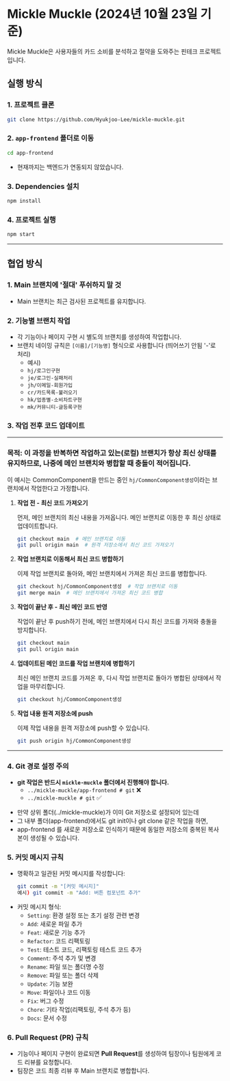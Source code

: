 # Mickle Muckle (2024년 10월 23일 기준)

Mickle Muckle은 사용자들의 카드 소비를 분석하고 절약을 도와주는 핀테크 프로젝트입니다.

## 실행 방식

### 1. 프로젝트 클론

```bash
git clone https://github.com/Hyukjoo-Lee/mickle-muckle.git
```

### 2. `app-frontend` 폴더로 이동

```bash
cd app-frontend
```

- 현재까지는 백엔드가 연동되지 않았습니다.

### 3. Dependencies 설치

```bash
npm install
```

### 4. 프로젝트 실행

```bash
npm start
```

---

## 협업 방식

### 1. Main 브랜치에 '절대' 푸쉬하지 말 것

- Main 브랜치는 최근 검사된 프로젝트를 유지합니다.

### 2. 기능별 브랜치 작업

- 각 기능이나 페이지 구현 시 별도의 브랜치를 생성하여 작업합니다.
- 브랜치 네이밍 규칙은 `[이름]/[기능명]` 형식으로 사용합니다 (띄어쓰기 안됨 '-'로 처리)
  - 예시)
  - `hj/로그인구현`
  - `je/로그인-실패처리`
  - `jh/이메일-회원가입`
  - `cr/카드목록-불러오기`
  - `hk/업종별-소비차트구현`
  - `mk/커뮤니티-글등록구현`

### 3. 작업 전후 코드 업데이트

---

### 목적: 이 과정을 반복하면 **작업하고 있는(로컬) 브랜치가 항상 최신 상태를 유지**하므로, 나중에 메인 브랜치와 병합할 때 충돌이 적어집니다.

이 예시는 CommonComponent을 만드는 중인 `hj/CommonComponent생성`이라는 브랜치에서 작업한다고 가정합니다.

1. **작업 전 - 최신 코드 가져오기**

   먼저, 메인 브랜치의 최신 내용을 가져옵니다. 메인 브랜치로 이동한 후 최신 상태로 업데이트합니다.

   ```bash
   git checkout main  # 메인 브랜치로 이동
   git pull origin main  # 원격 저장소에서 최신 코드 가져오기
   ```

2. **작업 브랜치로 이동해서 최신 코드 병합하기**

   이제 작업 브랜치로 돌아와, 메인 브랜치에서 가져온 최신 코드를 병합합니다.

   ```bash
   git checkout hj/CommonComponent생성  # 작업 브랜치로 이동
   git merge main  # 메인 브랜치에서 가져온 최신 코드 병합
   ```

3. **작업이 끝난 후 - 최신 메인 코드 반영**

   작업이 끝난 후 push하기 전에, 메인 브랜치에서 다시 최신 코드를 가져와 충돌을 방지합니다.

   ```bash
   git checkout main
   git pull origin main
   ```

4. **업데이트된 메인 코드를 작업 브랜치에 병합하기**

   최신 메인 브랜치 코드를 가져온 후, 다시 작업 브랜치로 돌아가 병합된 상태에서 작업을 마무리합니다.

   ```bash
   git checkout hj/CommonComponent생성
   ```

5. **작업 내용 원격 저장소에 push**

   이제 작업 내용을 원격 저장소에 push할 수 있습니다.

   ```bash
   git push origin hj/CommonComponent생성
   ```

---

### 4. Git 경로 설정 주의

- **git 작업은 반드시 `mickle-muckle` 폴더에서 진행해야 합니다.**
  - `../mickle-muckle/app-frontend # git` ❌
  - `../mickle-muckle # git` ✅

* 만약 상위 폴더(../mickle-muckle)가 이미 Git 저장소로 설정되어 있는데
* 그 내부 폴더(app-frontend)에서도 git init이나 git clone 같은 작업을 하면,
* app-frontend 를 새로운 저장소로 인식하기 때문에 동일한 저장소의 중복된 복사본이 생성될 수 있습니다.

### 5. 커밋 메시지 규칙

- 명확하고 일관된 커밋 메시지를 작성합니다:
  ```bash
  git commit -m "[커밋 메시지]"
  예시) git commit -m "Add: 버튼 컴포넌트 추가"
  ```
- 커밋 메시지 형식:
  - `Setting`: 환경 설정 또는 초기 설정 관련 변경
  - `Add`: 새로운 파일 추가
  - `Feat`: 새로운 기능 추가
  - `Refactor`: 코드 리팩토링
  - `Test`: 테스트 코드, 리팩토링 테스트 코드 추가
  - `Comment`: 주석 추가 및 변경
  - `Rename`: 파일 또는 폴더명 수정
  - `Remove`: 파일 또는 폴더 삭제
  - `Update`: 기능 보완
  - `Move`: 파일이나 코드 이동
  - `Fix`: 버그 수정
  - `Chore`: 기타 작업(리팩토링, 주석 추가 등)
  - `Docs`: 문서 수정

### 6. Pull Request (PR) 규칙

- 기능이나 페이지 구현이 완료되면 **Pull Request**를 생성하여 팀장이나 팀원에게 코드 리뷰를 요청합니다.
- 팀장은 코드 최종 리뷰 후 Main 브랜치로 병합합니다.
